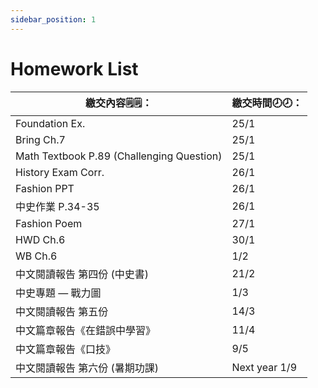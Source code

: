 ```yaml
---
sidebar_position: 1
---
```


# Homework List
|繳交內容🗒️🗒️：|繳交時間🕗🕗： |
|--------|----|
|Foundation Ex.|25/1|
|Bring Ch.7|25/1|
|Math Textbook P.89 (Challenging Question)|25/1|
|History Exam Corr.|26/1|
|Fashion PPT|26/1|
|中史作業 P.34-35|26/1|
|Fashion Poem|27/1|
|HWD Ch.6|30/1|
|WB Ch.6|1/2|
|中文閱讀報告 第四份 (中史書)|21/2| 
|中史專題 — 戰力圖|1/3|
|中文閱讀報告 第五份|14/3|
|中文篇章報告《在錯誤中學習》|11/4|
|中文篇章報告《口技》|9/5|
|中文閱讀報告 第六份 (暑期功課)|Next year 1/9|
